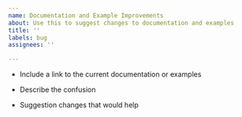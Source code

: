 ```yaml
---
name: Documentation and Example Improvements
about: Use this to suggest changes to documentation and examples
title: ''
labels: bug
assignees: ''

---
```


- Include a link to the current documentation or examples

- Describe the confusion

- Suggestion changes that would help

